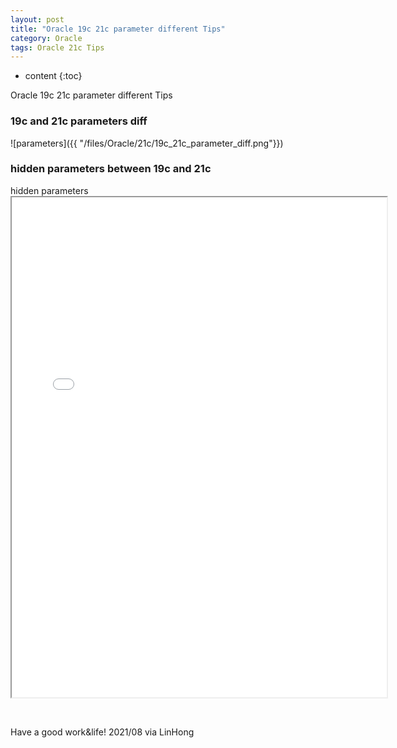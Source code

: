 ```yaml
---
layout: post
title: "Oracle 19c 21c parameter different Tips"
category: Oracle
tags: Oracle 21c Tips
---
```


* content
{:toc}

Oracle 19c 21c parameter different Tips


### 19c and 21c parameters diff


![parameters]({{ "/files/Oracle/21c/19c_21c_parameter_diff.png"}})


### hidden parameters between 19c and 21c



<p>hidden parameters<br>
<iframe id="parameters" src="/files/Oracle/21c/19c_21c_hidden_parameter_diff.html" width="600" height="800"></iframe></p>
<p>&nbsp;</p>


Have a good work&life! 2021/08 via LinHong
